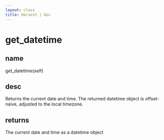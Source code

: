 ```yaml
---
layout: class
title: Harvest | Doc
---
```


# get_datetime
## name
get_datetime(self)
## desc
Returns the current date and time. The returned datetime object is offset-naive, adjusted to the local timezone.
## returns
The current date and time as a datetime object

